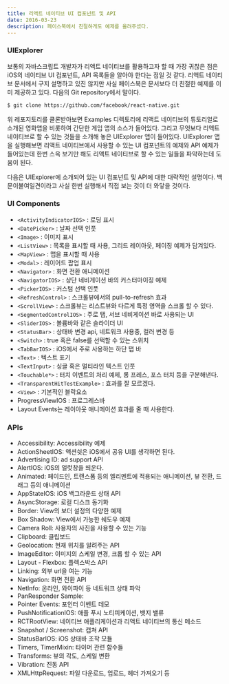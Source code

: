 ```yaml
---
title: 리액트 네이티브 UI 컴포넌트 및 API
date: 2016-03-23
description: 페이스북에서 친절하게도 예제를 올려주셨다.
---
```


### UIExplorer

보통의 자바스크립트 개발자가 리액트 네이티브를 활용하고자 할 때 가장 귀찮은 점은 iOS의 네이티브 UI 컴포넌트, API 목록들을 알아야 한다는 점일 것 같다. 리액트 네이티브 문서에서 구지 설명하고 있진 않지만 사실 페이스북은 문서보다 더 친절한 예제를 이미 제공하고 있다. 다음의 Git repository에서 말이다. 

```bash
$ git clone https://github.com/facebook/react-native.git
```

위 레포지토리를 클론받아보면 Examples 디렉토리에 리액트 네이티브의 튜토리얼로 소개된 영화앱을 비롯하여 간단한 게임 앱의 소스가 들어있다. 그리고 무엇보다 리액트 네이티브로 할 수 있는 것들을 소개해 놓은 UIExplorer 앱이 들어있다. UIExplorer 앱을 실행해보면 리액트 네이티브에서 사용할 수 있는 UI 컴포넌트의 예제와 API 예제가 들어있는데 한번 스윽 보기만 해도 리액트 네이티브로 할 수 있는 일들을 파악하는데 도움이 된다. 

다음은 UIExplorer에 소개되어 있는 UI 컴포넌트 및 API에 대한 대략적인 설명이다. 백문이불여일견이라고 사실 한번 실행해서 직접 보는 것이 더 와닿을 것이다.

### UI Components

* ```<ActivityIndicatorIOS>``` : 로딩 표시
* ```<DatePicker>``` : 날짜 선택 인풋
* ```<Image>``` : 이미지 표시
* ```<ListView>``` : 목록을 표시할 때 사용, 그리드 레이아웃, 페이징 예제가 담겨있다.
* ```<MapView>``` : 맵을 표시할 때 사용
* ```<Modal>``` : 레이어드 팝업 표시
* ```<Navigator>``` : 화면 전환 애니메이션
* ```<NavigatorIOS>``` : 상단 네비게이션 바의 커스터마이징 예제
* ```<PickerIOS>``` : 커스텀 선택 인풋
* ```<RefreshControl>``` : 스크롤뷰에서의 pull-to-refresh 효과
* ```<ScrollView>``` : 스크롤뷰는 리스트뷰와 다르게 특정 영역을 스크롤 할 수 있다.
* ```<SegmentedControlIOS>``` : 주로 탭, 서브 네비게이션 바로 사용되는 UI
* ```<SliderIOS>``` : 볼륨바와 같은 슬라이더 UI
* ```<StatusBar>``` : 상태바 변경 api, 네트워크 사용중, 컬러 변경 등
* ```<Switch>``` : true 혹은 false를 선택할 수 있는 스위치
* ```<TabBarIOS>``` : iOS에서 주로 사용하는 하단 탭 바
* ```<Text>``` : 텍스트 표기
* ```<TextInput>``` : 싱글 혹은 멀티라인 텍스트 인풋
* ```<Touchable*>``` : 터치 이벤트의 처리 예제, 롱 프레스, 포스 터치 등을 구분해낸다.
* ```<TransparentHitTestExample>``` : 효과를 잘 모르겠다.
* ```<View>``` : 기본적인 블락요소
* ProgressViewIOS : 프로그레스바
* Layout Events는 레이아웃 애니메이션 효과를 줄 때 사용한다. 

### APIs

* Accessibility: Accessibility 예제
* ActionSheetIOS: 액션쉿은 iOS에서 공유 UI를 생각하면 된다.
* Advertising ID: ad support API
* AlertIOS: iOS의 얼럿창을 띄운다.
* Animated: 페이드인, 트랜스폼 등의 엘리멘트에 적용되는 애니메이션, 뷰 전환, 드래그 등의 애니메이션
* AppStateIOS: iOS 백그라운드 상태 API
* AsyncStorage: 로컬 디스크 동기화
* Border: View의 보더 설정의 다양한 예제
* Box Shadow: View에서 가능한 쉐도우 예제
* Camera Roll: 사용자의 사진을 사용할 수 있는 기능
* Clipboard: 클립보드
* Geolocation: 현재 위치를 알려주는 API
* ImageEditor: 이미지의 스케일 변경, 크롭 할 수 있는 API
* Layout - Flexbox: 플렉스박스 API
* Linking: 외부 url을 여는 기능
* Navigation: 화면 전환 API
* NetInfo: 온라인, 와이파이 등 네트워크 상태 파악
* PanResponder Sample: 
* Pointer Events: 포인터 이벤트 데모
* PushNotificationIOS: 애플 푸시 노티피케이션, 뱃지 밸류
* RCTRootView: 네이티브 애플리케이션과 리액트 네이티브의 통신 메소드
* Snapshot / Screenshot: 캡쳐 API
* StatusBarIOS: iOS 상태바 조작 모듈
* Timers, TimerMixin: 타이머 관련 함수들
* Transforms: 뷰의 각도, 스케일 변환
* Vibration: 진동 API
* XMLHttpRequest: 파일 다운로드, 업로드, 헤더 가져오기 등 

